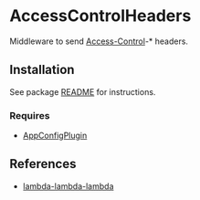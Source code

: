 # AccessControlHeaders

Middleware to send [Access-Control](https://developer.mozilla.org/en-US/docs/Web/HTTP/Headers/Access-Control-Allow-Headers)-* headers.

## Installation

See package [README](https://github.com/lambda-lambda-lambda/middleware#manual-installation) for instructions.

### Requires

- [AppConfigPlugin](https://github.com/lambda-lambda-lambda/middleware/tree/master/plugins/AppConfigPlugin)

## References

- [lambda-lambda-lambda](https://github.com/lambda-lambda-lambda)
